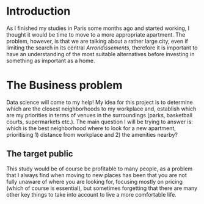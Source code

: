 # Introduction
As I finished my studies in Paris some months ago and started working, I thought it would be time to move to a more appropriate apartment. The problem, however, is that we are talking about a rather large city, even if limiting the search in its central *Arrondissements*, therefore it is important to have an understanding of the most suitable alternatives before investing in something as important as a home. 

# The Business problem
Data science will come to my help! My idea for this project is to determine which are the closest neighborhoods to my workplace and, establish which are my priorities in terms of venues in the surroundings (parks, basketball courts, supermarkets etc.). The main question I will be trying to answer is: which is the best neighborhood where to look for a new apartment, prioritising 1) distance from workplace and 2) the amenities nearby?
## The target public
This study would be of course be profitable to many people, as a problem that I always find when moving to new places has been that you are not fully unaware of where you are looking for, focusing mostly on pricing (which of course is essential), but sometimes forgetting that there are many other key things to take into account to live a more comfortable life.

